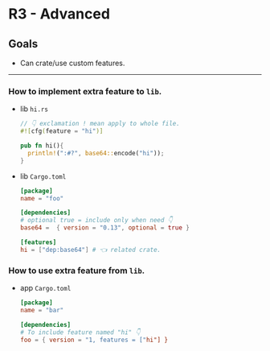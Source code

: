 # R3 - Advanced

## Goals

- Can crate/use custom features.

---

### How to implement extra feature to `lib`.

- lib `hi.rs`

  ```rust
  // 👇 exclamation ! mean apply to whole file.
  #![cfg(feature = "hi")]

  pub fn hi(){
    println!(":#?", base64::encode("hi"));
  }
  ```

- lib `Cargo.toml`

  ```toml
  [package]
  name = "foo"

  [dependencies]
  # optional true = include only when need 👇
  base64 =  { version = "0.13", optional = true }

  [features]
  hi = ["dep:base64"] # 👈 related crate.
  ```

### How to use extra feature from `lib`.

- app `Cargo.toml`

  ```toml
  [package]
  name = "bar"

  [dependencies]
  # To include feature named "hi" 👇
  foo = { version = "1, features = ["hi"] }
  ```
